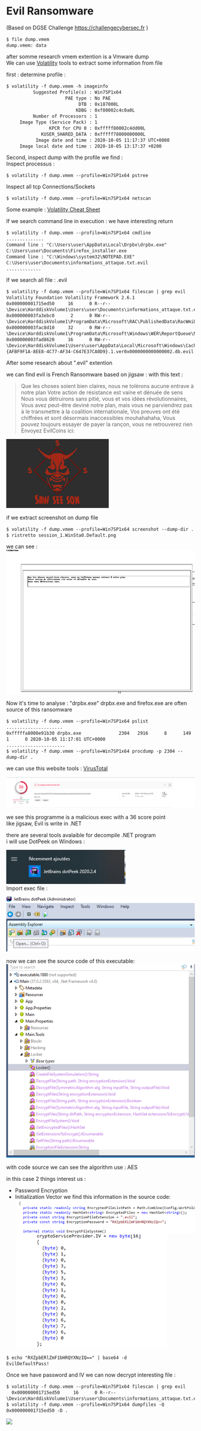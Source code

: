 # Evil Ransomware 
(Based on DGSE Challenge https://challengecybersec.fr  )

``` 
$ file dump.vmem  
dump.vmem: data
```

after somme research vmem extention is a Vmware dump   
We can use [Volatility](https://github.com/volatilityfoundation/volatility) tools to extract some information from file    

first : determine profile : 
``` 
$ volatility -f dump.vmem -h imageinfo   
          Suggested Profile(s) : Win7SP1x64
                      PAE type : No PAE
                           DTB : 0x187000L
                          KDBG : 0xf80002c4c0a0L
          Number of Processors : 1
     Image Type (Service Pack) : 1
                KPCR for CPU 0 : 0xfffff80002c4dd00L
             KUSER_SHARED_DATA : 0xfffff78000000000L
           Image date and time : 2020-10-05 11:17:37 UTC+0000
     Image local date and time : 2020-10-05 13:17:37 +0200

```
Second, inspect dump with the profile we find :  
Inspect processus :   
``` 
$ volatility -f dump.vmem --profile=Win7SP1x64 pstree
```
Inspect all tcp Connections/Sockets
``` 
$ volatility -f dump.vmem --profile=Win7SP1x64 netscan
```
Some example : [Volatility Cheat Sheet](https://digital-forensics.sans.org/media/volatility-memory-forensics-cheat-sheet.pdf)

If we search command line in execution : we have interesting return
```
$ volatility -f dump.vmem --profile=Win7SP1x64 cmdline
..............
Command line : "C:\Users\user\AppData\Local\Drpbx\drpbx.exe" C:\Users\user\Documents\Firefox_installer.exe
Command line : "C:\Windows\system32\NOTEPAD.EXE" C:\Users\user\Documents\informations_attaque.txt.evil
.............
```
If we  search all file : .evil 
```
$ volatility -f dump.vmem --profile=Win7SP1x64 filescan | grep evil
Volatility Foundation Volatility Framework 2.6.1
0x000000001715ed50     16      0 R--r-- \Device\HarddiskVolume1\Users\user\Documents\informations_attaque.txt.evil
0x000000003fa3ebc0      2      0 RW-r-- \Device\HarddiskVolume1\ProgramData\Microsoft\RAC\PublishedData\RacWmiDatabase.sdf.evil                              
0x000000003fac8d10     32      0 RW-r-- \Device\HarddiskVolume1\ProgramData\Microsoft\Windows\WER\ReportQueue\NonCritical_Firefox_installe_d514681bfc376345742b2157ace1e72c17fd991_cab_0938b7ba\appcompat.txt.evil                                                                                                        
0x000000003fad8620     16      0 RW-r-- \Device\HarddiskVolume1\Users\user\AppData\Local\Microsoft\Windows\Caches\{AFBF9F1A-8EE8-4C77-AF34-C647E37CA0D9}.1.ver0x0000000000000002.db.evil            
```
After some research about ".evil" extention   

we can find evil is French Ransomware based on jigsaw : with this text : 
>Que les choses soient bien claires, nous ne tolérons aucune entrave à notre plan
Votre action de résistance est vaine et dénuée de sens
Nous vous détruirons sans pitié, vous et vos idées révolutionnaires,
Vous avez peut-être deviné notre plan, mais vous ne parviendrez pas à le transmettre à la coalition internationale,
Vos preuves ont été chiffrées et sont désormais inaccessibles mouhahahaha,
Vous pouvez toujours essayer de payer la rançon, vous ne retrouverez rien
Envoyez EvilCoins ici:

![](https://github.com/PierreAdams/Evil/blob/main/evil.png)

if we extract screenshot on dump file
```
$ volatility -f dump.vmem --profile=Win7SP1x64 screenshot --dump-dir .
$ ristretto session_1.WinSta0.Default.png 
```
we can see :  
<img src="https://github.com/PierreAdams/Evil/blob/main/evil2.png" width="600" />

Now it's time to analyse : "drpbx.exe"
drpbx.exe and firefox.exe are  often source of this ransomware
```
$ volatility -f dump.vmem --profile=Win7SP1x64 pslist
.....................
0xfffffa8000e91b30 drpbx.exe              2304   2916      8      149      1      0 2020-10-05 11:17:01 UTC+0000                                 
......................
$ volatility -f dump.vmem --profile=Win7SP1x64 procdump -p 2304 --dump-dir .
```
we can use this website tools : [VirusTotal](https://www.virustotal.com/gui/)   

![](https://github.com/PierreAdams/Evil/blob/main/evil3.png)

we see this programme is a malicious exec with a 36 score point   
like jigsaw, Evil is write in .NET   

there are several tools avalaible for decompile .NET program  
i will use DotPeek on Windows :     

![](https://github.com/PierreAdams/Evil/blob/main/evil4.PNG)     
Import exec file :     

![](https://github.com/PierreAdams/Evil/blob/main/evil5.PNG)

now we can see the source code of this executable:   
![](https://github.com/PierreAdams/Evil/blob/main/evil6.PNG)

with code source we can see the algorithm use : 
AES   

in this case 2 things interest us : 
 - Password Encryption 
 - Initialization Vector 
 we find this information in the source code:   
![](https://github.com/PierreAdams/Evil/blob/main/evil7.PNG)
![](https://github.com/PierreAdams/Evil/blob/main/evil8.PNG)


``` 
$ echo "RXZpbERlZmF1bHRQYXNzIQ==" | base64 -d 
EvilDefaultPass!
```

Once we have password and IV we can now decrypt interesting file : 
```
$ volatility -f dump.vmem --profile=Win7SP1x64 filescan | grep evil
  0x000000001715ed50     16      0 R--r-- \Device\HarddiskVolume1\Users\user\Documents\informations_attaque.txt.evil
$ volatility -f dump.vmem --profile=Win7SP1x64 dumpfiles -Q 0x000000001715ed50 -D .
```
![](https://github.com/PierreAdams/Evil/blob/main/evil9PNG)


